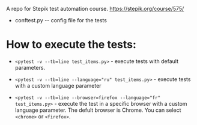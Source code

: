 A repo for Stepik test automation course.
https://stepik.org/course/575/

- conftest.py -- config file for the tests

# How to execute the tests:
- `<pytest -v --tb=line test_items.py>` - execute tests with default parameters.

- `<pytest -v --tb=line --language="ru" test_items.py>` - execute tests with a custom language parameter

- `<pytest -v --tb=line --browser=firefox --language="fr" test_items.py>` - execute the test in a specific browser with a custom language parameter. The defult browser is Chrome. You can select `<chrome>` or `<firefox>`.